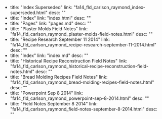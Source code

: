   - title: "Index Superseded"
    link: "fa14_fld_carlson_raymond_index-superseded.html"
    desc: ""
  - title: "Index"
    link: "index.html"
    desc: ""
  - title: "Pages"
    link: "pages.md"
    desc: ""
  - title: "Plaster Molds Field Notes"
    link: "fa14_fld_carlson_raymond_plaster-molds-field-notes.html"
    desc: ""
  - title: "Recipe Research September 11 2014"
    link: "fa14_fld_carlson_raymond_recipe-research-september-11-2014.html"
    desc: ""
  - title: "Index"
    link: "index.md"
    desc: ""
  - title: "Historical Recipe Reconstruction Field Notes"
    link: "fa14_fld_carlson_raymond_historical-recipe-reconstruction-field-notes.html"
    desc: ""
  - title: "Bread Molding Recipes Field Notes"
    link: "fa14_fld_carlson_raymond_bread-molding-recipes-field-notes.html"
    desc: ""
  - title: "Powerpoint Sep 8 2014"
    link: "fa14_fld_carlson_raymond_powerpoint-sep-8-2014.html"
    desc: ""
  - title: "Field Notes September 8 2014"
    link: "fa14_fld_carlson_raymond_field-notes-september-8-2014.html"
    desc: ""
